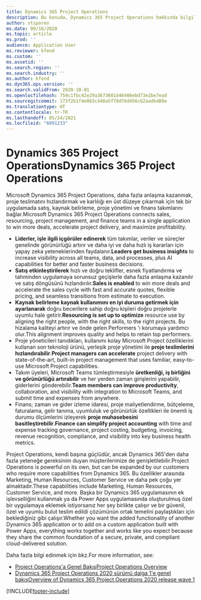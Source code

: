 ```yaml
---
title: Dynamics 365 Project Operations
description: Bu konuda, Dynamics 365 Project Operations hakkında bilgiler sağlanmaktadır.
author: stsporen
ms.date: 09/16/2020
ms.topic: article
ms.prod: ''
audience: Application User
ms.reviewer: kfend
ms.custom: ''
ms.assetid: ''
ms.search.region: ''
ms.search.industry: ''
ms.author: kfend
ms.dyn365.ops.version: ''
ms.search.validFrom: 2020-10-01
ms.openlocfilehash: 759c1fbc42e29a3673601d46406ebd73e2be7ead
ms.sourcegitcommit: 173f2b1f4e063c440a5f78d76d456c62aadbd89e
ms.translationtype: HT
ms.contentlocale: tr-TR
ms.lasthandoff: 05/24/2021
ms.locfileid: "6091233"
---
```

# <a name="dynamics-365-project-operations"></a><span data-ttu-id="c97c4-103">Dynamics 365 Project Operations</span><span class="sxs-lookup"><span data-stu-id="c97c4-103">Dynamics 365 Project Operations</span></span>

<span data-ttu-id="c97c4-104">Microsoft Dynamics 365 Project Operations, daha fazla anlaşma kazanmak, proje teslimatını hızlandırmak ve karlılığı en üst düzeye çıkarmak için tek bir uygulamada satış, kaynak belirleme, proje yönetimi ve finans takımlarını bağlar.</span><span class="sxs-lookup"><span data-stu-id="c97c4-104">Microsoft Dynamics 365 Project Operations connects sales, resourcing, project management, and finance teams in a single application to win more deals, accelerate project delivery, and maximize profitability.</span></span>

-   <span data-ttu-id="c97c4-105">**Liderler, işle ilgili içgörüler edinerek** tüm takımlar, veriler ve süreçler genelinde görünürlüğü artırır ve daha iyi ve daha hızlı iş kararları için yapay zeka yeteneklerinden faydalanır.</span><span class="sxs-lookup"><span data-stu-id="c97c4-105">**Leaders get business insights** to increase visibility across all teams, data, and processes, plus AI capabilities for better and faster business decisions.</span></span>
-   <span data-ttu-id="c97c4-106">**Satış etkinleştirilerek** hızlı ve doğru teklifler, esnek fiyatlandırma ve tahminden uygulamaya sorunsuz geçişlerle daha fazla anlaşma kazanılır ve satış döngüsünü hızlandırılır.</span><span class="sxs-lookup"><span data-stu-id="c97c4-106">**Sales is enabled** to win more deals and accelerate the sales cycle with fast and accurate quotes, flexible pricing, and seamless transitions from estimate to execution.</span></span>
-   <span data-ttu-id="c97c4-107">**Kaynak belirleme kaynak kullanımını en iyi duruma getirmek için ayarlanarak** doğru becerilere sahip doğru kişileri doğru projelerle uyumlu hale getirir.</span><span class="sxs-lookup"><span data-stu-id="c97c4-107">**Resourcing is set up to optimize** resource use by aligning the right people, with the right skills, to the right projects.</span></span> <span data-ttu-id="c97c4-108">Bu hizalama kaliteyi artırır ve önde gelen Performers 'ı korumaya yardımcı olur.</span><span class="sxs-lookup"><span data-stu-id="c97c4-108">This alignment improves quality and helps to retain top performers.</span></span>
-   <span data-ttu-id="c97c4-109">Proje yöneticileri tanıdıkları, kullanımı kolay Microsoft Project özelliklerini kullanan son teknoloji ürünü, yerleşik proje yönetimi ile **proje teslimlerini hızlandırabilir**.</span><span class="sxs-lookup"><span data-stu-id="c97c4-109">**Project managers can accelerate** project delivery with state-of-the-art, built-in project management that uses familiar, easy-to-use Microsoft Project capabilities.</span></span>
-   <span data-ttu-id="c97c4-110">Takım üyeleri, Microsoft Teams tümleştirmesiyle **üretkenliği, iş birliğini ve görünürlüğü artırabilir** ve her yerden zaman girişlerini yapabilir, giderlerini gönderebilir.</span><span class="sxs-lookup"><span data-stu-id="c97c4-110">**Team members can improve productivity**, collaboration, and visibility with integration to Microsoft Teams, and submit time and expenses from anywhere.</span></span>
-   <span data-ttu-id="c97c4-111">Finans; zaman ve gider izleme idaresi, proje maliyetlendirme, bütçeleme, faturalama, gelir tanıma, uyumluluk ve görünürlük özellikleri ile önemli iş durumu ölçümlerini izleyerek **proje muhasebesini basitleştirebilir**.</span><span class="sxs-lookup"><span data-stu-id="c97c4-111">**Finance can simplify project accounting** with time and expense tracking governance, project costing, budgeting, invoicing, revenue recognition, compliance, and visibility into key business health metrics.</span></span>

<span data-ttu-id="c97c4-112">Project Operations, kendi başına güçlüdür, ancak Dynamics 365'den daha fazla yeteneğe gereksinim duyan müşterilerimize de genişletilebilir.</span><span class="sxs-lookup"><span data-stu-id="c97c4-112">Project Operations is powerful on its own, but can be expanded by our customers who require more capabilities from Dynamics 365.</span></span> <span data-ttu-id="c97c4-113">Bu özellikler arasında Marketing, Human Resources, Customer Service ve daha pek çoğu yer almaktadır.</span><span class="sxs-lookup"><span data-stu-id="c97c4-113">These capabilities include Marketing, Human Resources, Customer Service, and more.</span></span> <span data-ttu-id="c97c4-114">Başka bir Dynamics 365 uygulamasının ek işlevselliğini kullanmak ya da Power Apps uygulamasında oluşturulmuş özel bir uygulamaya eklemek istiyorsanız her şey birlikte çalışır ve bir güvenli, özel ve uyumlu bulut teslim edildi çözümünün ortak temelini paylaştıkları için beklediğiniz gibi çalışır.</span><span class="sxs-lookup"><span data-stu-id="c97c4-114">Whether you want the added functionality of another Dynamics 365 application or to add on a custom application built with Power Apps, everything works together and works like you expect because they share the common foundation of a secure, private, and compliant cloud-delivered solution.</span></span>

<span data-ttu-id="c97c4-115">Daha fazla bilgi edinmek için bkz.</span><span class="sxs-lookup"><span data-stu-id="c97c4-115">For more information, see:</span></span>

- [<span data-ttu-id="c97c4-116">Project Operations'a Genel Bakış</span><span class="sxs-lookup"><span data-stu-id="c97c4-116">Project Operations Overview</span></span>](https://dynamics.microsoft.com/en-us/project-operations/overview/)
- [<span data-ttu-id="c97c4-117">Dynamics 365 Project Operations 2020 sürümü dalga 1'e genel bakış</span><span class="sxs-lookup"><span data-stu-id="c97c4-117">Overview of Dynamics 365 Project Operations 2020 release wave 1</span></span>](/dynamics365-release-plan/2020wave1/dynamics365-project-operations/)



[!INCLUDE[footer-include](includes/footer-banner.md)]
